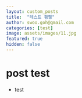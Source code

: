 ```yaml
---
layout: custom_posts
title:  "테스트 횅휑"
author: swoo.goh@gmail.com
categories: [test]
image: assets/images/11.jpg
featured: true
hidden: false
---
```


# post test
* test
